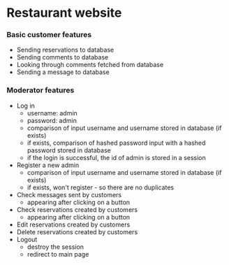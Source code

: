 # Restaurant website
 
### Basic customer features
- Sending reservations to database
- Sending comments to database
- Looking through comments fetched from database
- Sending a message to database

### Moderator features
- Log in
  - username: admin
  - password: admin
  - comparison of input username and username stored in database (if exists)
  - if exists, comparison of hashed password input with a hashed password stored in database
  - if the login is successful, the id of admin is stored in a session
- Register a new admin
  - comparison of input username and username stored in database (if exists)
  - if exists, won't register - so there are no duplicates
- Check messages sent by customers
  - appearing after clicking on a button
- Check reservations created by customers
  - appearing after clicking on a button
- Edit reservations created by customers
- Delete reservations created by customers  
- Logout
  - destroy the session
  - redirect to main page
